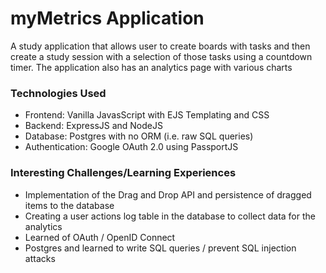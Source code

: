 # myMetrics Application

A study application that allows user to create boards with tasks and then create a study session with a selection of those tasks using a countdown timer. The application also has an analytics page with various charts

### Technologies Used

-   Frontend: Vanilla JavasScript with EJS Templating and CSS
-   Backend: ExpressJS and NodeJS
-   Database: Postgres with no ORM (i.e. raw SQL queries)
-   Authentication: Google OAuth 2.0 using PassportJS

### Interesting Challenges/Learning Experiences

-   Implementation of the Drag and Drop API and persistence of dragged items to the database
-   Creating a user actions log table in the database to collect data for the analytics
-   Learned of OAuth / OpenID Connect
-   Postgres and learned to write SQL queries / prevent SQL injection attacks
